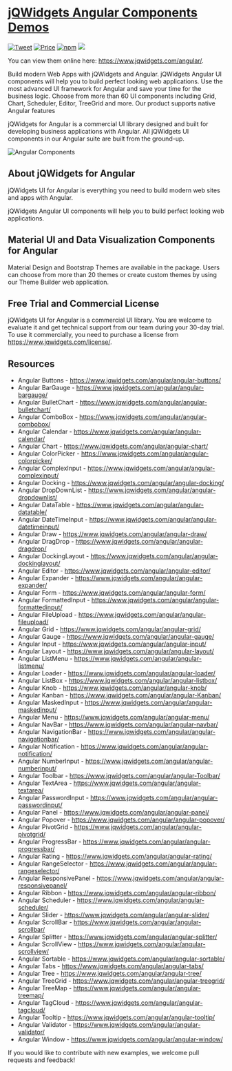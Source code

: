 ﻿# [jQWidgets Angular Components Demos](https://www.jqwidgets.com/angular/)

[![Tweet](https://img.shields.io/twitter/url/http/shields.io.svg?style=social)](https://twitter.com/intent/tweet?text=Get%20over%2060%20feature-complete%20Angular%20Components%20based%20on%20jQWidgets%20&url=https://www.jqwidgets.com/&via=jqwidgets&hashtags=bootstrap,design,templates,angular,developers,webcomponents,angular7,controls,material)
[![Price](https://img.shields.io/badge/price-COMMERCIAL-0098f7.svg)](https://jqwidgets.com/license/)
[![npm](https://img.shields.io/npm/v/jqwidgets-scripts.svg?colorB=brightgreen)](https://www.npmjs.com/package/jqwidgets-scripts)
[![](https://img.shields.io/website-up-down-green-red/https/shields.io.svg?label=www.jqwidgets.com)](https://www.jqwidgets.com)

You can view them online here: https://www.jqwidgets.com/angular/.

Build modern Web Apps with jQWidgets and Angular. jQWidgets Angular UI components will help you to build perfect looking web applications. Use the most advanced UI framework for Angular and save your time for the business logic. Choose from more than 60 UI components including Grid, Chart, Scheduler, Editor, TreeGrid and more. Our product supports native Angular features 


jQWidgets for Angular is a commercial UI library designed and built for developing business applications with Angular. All jQWidgets UI components in our Angular suite are built from the ground-up.

![Angular Components](https://www.jqwidgets.com/wp-content/images/material-pager.png)

## About jQWidgets for Angular

jQWidgets UI for Angular is everything you need to build modern web sites and apps with Angular.

jQWidgets Angular UI components will help you to build perfect looking web applications. 

## Material UI and Data Visualization Components for Angular

Material Design and Bootstrap Themes are available in the package. Users can choose from more than 20 themes or create custom themes by using our Theme Builder web application.

## Free Trial and Commercial License

jQWidgets UI for Angular is a commercial UI library. You are welcome to evaluate it and get technical support from our team during your 30-day trial.
To use it commercially, you need to purchase a license from https://www.jqwidgets.com/license/. 

## Resources

- Angular Buttons - https://www.jqwidgets.com/angular/angular-buttons/
- Angular BarGauge - https://www.jqwidgets.com/angular/angular-bargauge/
- Angular BulletChart - https://www.jqwidgets.com/angular/angular-bulletchart/
- Angular ComboBox - https://www.jqwidgets.com/angular/angular-combobox/
- Angular Calendar - https://www.jqwidgets.com/angular/angular-calendar/
- Angular Chart - https://www.jqwidgets.com/angular/angular-chart/
- Angular ColorPicker - https://www.jqwidgets.com/angular/angular-colorpicker/
- Angular ComplexInput - https://www.jqwidgets.com/angular/angular-complexinput/
- Angular Docking - https://www.jqwidgets.com/angular/angular-docking/
- Angular DropDownList - https://www.jqwidgets.com/angular/angular-dropdownlist/
- Angular DataTable - https://www.jqwidgets.com/angular/angular-datatable/
- Angular DateTimeInput - https://www.jqwidgets.com/angular/angular-datetimeinput/
- Angular Draw - https://www.jqwidgets.com/angular/angular-draw/
- Angular DragDrop - https://www.jqwidgets.com/angular/angular-dragdrop/
- Angular DockingLayout - https://www.jqwidgets.com/angular/angular-dockinglayout/
- Angular Editor - https://www.jqwidgets.com/angular/angular-editor/
- Angular Expander - https://www.jqwidgets.com/angular/angular-expander/
- Angular Form - https://www.jqwidgets.com/angular/angular-form/
- Angular FormattedInput - https://www.jqwidgets.com/angular/angular-formattedinput/
- Angular FileUpload - https://www.jqwidgets.com/angular/angular-fileupload/
- Angular Grid - https://www.jqwidgets.com/angular/angular-grid/
- Angular Gauge - https://www.jqwidgets.com/angular/angular-gauge/
- Angular Input - https://www.jqwidgets.com/angular/angular-input/
- Angular Layout - https://www.jqwidgets.com/angular/angular-layout/
- Angular ListMenu - https://www.jqwidgets.com/angular/angular-listmenu/
- Angular Loader - https://www.jqwidgets.com/angular/angular-loader/
- Angular ListBox - https://www.jqwidgets.com/angular/angular-listbox/
- Angular Knob - https://www.jqwidgets.com/angular/angular-knob/
- Angular Kanban - https://www.jqwidgets.com/angular/angular-Kanban/
- Angular MaskedInput - https://www.jqwidgets.com/angular/angular-maskedinput/
- Angular Menu - https://www.jqwidgets.com/angular/angular-menu/
- Angular NavBar - https://www.jqwidgets.com/angular/angular-navbar/
- Angular NavigationBar - https://www.jqwidgets.com/angular/angular-navigationbar/
- Angular Notification - https://www.jqwidgets.com/angular/angular-notification/
- Angular NumberInput - https://www.jqwidgets.com/angular/angular-numberinput/
- Angular Toolbar - https://www.jqwidgets.com/angular/angular-Toolbar/
- Angular TextArea - https://www.jqwidgets.com/angular/angular-textarea/
- Angular PasswordInput - https://www.jqwidgets.com/angular/angular-passwordinput/
- Angular Panel - https://www.jqwidgets.com/angular/angular-panel/
- Angular Popover - https://www.jqwidgets.com/angular/angular-popover/
- Angular PivotGrid - https://www.jqwidgets.com/angular/angular-pivotgrid/
- Angular ProgressBar - https://www.jqwidgets.com/angular/angular-progressbar/
- Angular Rating - https://www.jqwidgets.com/angular/angular-rating/
- Angular RangeSelector - https://www.jqwidgets.com/angular/angular-rangeselector/
- Angular ResponsivePanel - https://www.jqwidgets.com/angular/angular-responsivepanel/
- Angular Ribbon - https://www.jqwidgets.com/angular/angular-ribbon/
- Angular Scheduler - https://www.jqwidgets.com/angular/angular-scheduler/
- Angular Slider - https://www.jqwidgets.com/angular/angular-slider/
- Angular ScrollBar - https://www.jqwidgets.com/angular/angular-scrollbar/
- Angular Splitter - https://www.jqwidgets.com/angular/angular-splitter/
- Angular ScrollView - https://www.jqwidgets.com/angular/angular-scrollview/
- Angular Sortable - https://www.jqwidgets.com/angular/angular-sortable/
- Angular Tabs - https://www.jqwidgets.com/angular/angular-tabs/
- Angular Tree - https://www.jqwidgets.com/angular/angular-tree/
- Angular TreeGrid - https://www.jqwidgets.com/angular/angular-treegrid/
- Angular TreeMap - https://www.jqwidgets.com/angular/angular-treemap/
- Angular TagCloud - https://www.jqwidgets.com/angular/angular-tagcloud/
- Angular Tooltip - https://www.jqwidgets.com/angular/angular-tooltip/
- Angular Validator - https://www.jqwidgets.com/angular/angular-validator/
- Angular Window - https://www.jqwidgets.com/angular/angular-window/


If you would like to contribute with new examples, we welcome pull requests and feedback! 
